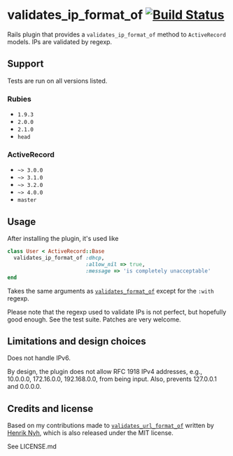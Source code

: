 # validates\_ip\_format\_of [![Build Status](https://travis-ci.org/RLovelett/validates_ip_format_of.png?branch=master)](https://travis-ci.org/RLovelett/validates_ip_format_of)

Rails plugin that provides a `validates_ip_format_of` method to `ActiveRecord` models. IPs are validated by regexp.

## Support

Tests are run on all versions listed.

### Rubies

  * `1.9.3`
  * `2.0.0`
  * `2.1.0`
  * `head`

### ActiveRecord

  * `~> 3.0.0`
  * `~> 3.1.0`
  * `~> 3.2.0`
  * `~> 4.0.0`
  * `master`

## Usage

After installing the plugin, it's used like

```ruby
class User < ActiveRecord::Base
  validates_ip_format_of :dhcp,
                         :allow_nil => true,
                         :message => 'is completely unacceptable'
end
```

Takes the same arguments as
[`validates_format_of`](http://api.rubyonrails.org/classes/ActiveRecord/Validations/ClassMethods.html#M001052)
except for the `:with` regexp.

Please note that the regexp used to validate IPs is not perfect, but
hopefully good enough. See the test suite. Patches are very welcome.

## Limitations and design choices

Does not handle IPv6.

By design, the plugin does not allow RFC 1918 IPv4 addresses, e.g.,
10.0.0.0, 172.16.0.0, 192.168.0.0, from being input. Also, prevents
127.0.0.1 and 0.0.0.0.

## Credits and license

Based on my contributions made to
[`validates_url_format_of`](https://github.com/henrik/validates_url_format_of)
written by [Henrik Nyh](https://github.com/henrik), which is also
released under the MIT license.

See LICENSE.md
